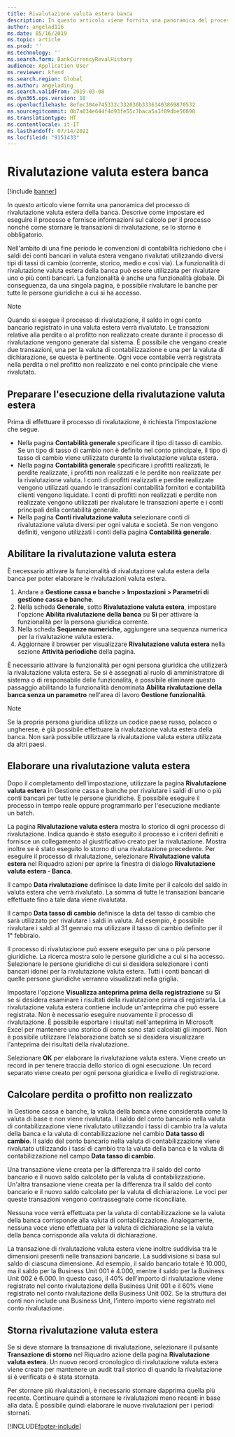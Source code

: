 ```yaml
---
title: Rivalutazione valuta estera banca
description: In questo articolo viene fornita una panoramica del processo di rivalutazione valuta estera della banca. Include informazioni su impostazione, esecuzione del processo, calcolo per il processo e storno delle transazioni di rivalutazione.
author: angelad116
ms.date: 05/16/2019
ms.topic: article
ms.prod: ''
ms.technology: ''
ms.search.form: BankCurrencyRevalHistory
audience: Application User
ms.reviewer: kfend
ms.search.region: Global
ms.author: angelading
ms.search.validFrom: 2019-03-08
ms.dyn365.ops.version: 10
ms.openlocfilehash: 8efec304e745332c332030b33363403869870532
ms.sourcegitcommit: 0b7a034e644f4d93fe55c7baca5a3f89dbe56898
ms.translationtype: HT
ms.contentlocale: it-IT
ms.lasthandoff: 07/14/2022
ms.locfileid: "9151433"
---
```

# <a name="bank-foreign-currency-revaluation"></a>Rivalutazione valuta estera banca

[!include [banner](../includes/banner.md)]


In questo articolo viene fornita una panoramica del processo di rivalutazione valuta estera della banca. Descrive come impostare ed eseguire il processo e fornisce informazioni sul calcolo per il processo nonché come stornare le transazioni di rivalutazione, se lo storno è obbligatorio.

Nell'ambito di una fine periodo le convenzioni di contabilità richiedono che i saldi dei conti bancari in valuta estera vengano rivalutati utilizzando diversi tipi di tassi di cambio (corrente, storico, medio e così via). La funzionalità di rivalutazione valuta estera della banca può essere utilizzata per rivalutare uno o più conti bancari. La funzionalità è anche una funzionalità globale. Di conseguenza, da una singola pagina, è possibile rivalutare le banche per tutte le persone giuridiche a cui si ha accesso.

> [!NOTE]
> Quando si esegue il processo di rivalutazione, il saldo in ogni conto bancario registrato in una valuta estera verrà rivalutato. Le transazioni relative alla perdita o al profitto non realizzato create durante il processo di rivalutazione vengono generate dal sistema. È possibile che vengano create due transazioni, una per la valuta di contabilizzazione e una per la valuta di dichiarazione, se questa è pertinente. Ogni voce contabile verrà registrata nella perdita o nel profitto non realizzato e nel conto principale che viene rivalutato.

## <a name="prepare-to-run-foreign-currency-revaluation"></a>Preparare l'esecuzione della rivalutazione valuta estera

Prima di effettuare il processo di rivalutazione, è richiesta l'impostazione che segue.

- Nella pagina **Contabilità generale** specificare il tipo di tasso di cambio. Se un tipo di tasso di cambio non è definito nel conto principale, il tipo di tasso di cambio viene utilizzato durante la rivalutazione valuta estera.
- Nella pagina **Contabilità generale** specificare i profitti realizzati, le perdite realizzate, i profitti non realizzati e le perdite non realizzate per la rivalutazione valuta. I conti di profitti realizzati e perdite realizzate vengono utilizzati quando le transazioni contabilità fornitori e contabilità clienti vengono liquidate. I conti di profitti non realizzati e perdite non realizzate vengono utilizzati per rivalutare le transazioni aperte e i conti principali della contabilità generale.
- Nella pagina **Conti rivalutazione valuta** selezionare conti di rivalutazione valuta diversi per ogni valuta e società. Se non vengono definiti, vengono utilizzati i conti della pagina **Contabilità generale**.

## <a name="enable-foreign-currency-revaluation"></a>Abilitare la rivalutazione valuta estera

È necessario attivare la funzionalità di rivalutazione valuta estera della banca per poter elaborare le rivalutazioni valuta estera.

1. Andare a **Gestione cassa e banche \> Impostazioni \> Parametri di gestione cassa e banche**.
2. Nella scheda **Generale**, sotto **Rivalutazione valuta estera**, impostare l'opzione **Abilita rivalutazione della banca** su **Sì** per attivare la funzionalità per la persona giuridica corrente. 
3. Nella scheda **Sequenze numeriche**, aggiungere una sequenza numerica per la rivalutazione valuta estera.
4. Aggiornare il browser per visualizzare **Rivalutazione valuta estera** nella sezione **Attività periodiche** della pagina.

È necessario attivare la funzionalità per ogni persona giuridica che utilizzerà la rivalutazione valuta estera. Se si è assegnati al ruolo di amministratore di sistema o di responsabile delle funzionalità, è possibile eliminare questo passaggio abilitando la funzionalità denominata **Abilita rivalutazione della banca senza un parametro** nell'area di lavoro **Gestione funzionalità**.

> [!NOTE]
> Se la propria persona giuridica utilizza un codice paese russo, polacco o ungherese, è già possibile effettuare la rivalutazione valuta estera della banca. Non sarà possibile utilizzare la rivalutazione valuta estera utilizzata da altri paesi.

## <a name="process-foreign-currency-revaluation"></a>Elaborare una rivalutazione valuta estera

Dopo il completamento dell'impostazione, utilizzare la pagina **Rivalutazione valuta estera** in Gestione cassa e banche per rivalutare i saldi di uno o più conti bancari per tutte le persone giuridiche. È possibile eseguire il processo in tempo reale oppure programmarlo per l'esecuzione mediante un batch.

La pagina **Rivalutazione valuta estera** mostra lo storico di ogni processo di rivalutazione. Indica quando è stato eseguito il processo e i criteri definiti e fornisce un collegamento al giustificativo creato per la rivalutazione. Mostra inoltre se è stato eseguito lo storno di una rivalutazione precedente. Per eseguire il processo di rivalutazione, selezionare **Rivalutazione valuta estera** nel Riquadro azioni per aprire la finestra di dialogo **Rivalutazione valuta estera - Banca**.

Il campo **Data rivalutazione** definisce la date limite per il calcolo del saldo in valuta estera che verrà rivalutato. La somma di tutte le transazioni bancarie effettuate fino a tale data viene rivalutata.

Il campo **Data tasso di cambio** definisce la data del tasso di cambio che sarà utilizzato per rivalutare i saldi in valuta. Ad esempio, è possibile rivalutare i saldi al 31 gennaio ma utilizzare il tasso di cambio definito per il 1° febbraio.

Il processo di rivalutazione può essere eseguito per una o più persone giuridiche. La ricerca mostra solo le persone giuridiche a cui si ha accesso. Selezionare le persone giuridiche di cui si desidera selezionare i conti bancari idonei per la rivalutazione valuta estera. Tutti i conti bancari di quelle persone giuridiche verranno visualizzati nella griglia.

Impostare l'opzione **Visualizza anteprima prima della registrazione** su **Sì** se si desidera esaminare i risultati della rivalutazione prima di registrarla. La rivalutazione valuta estera contiene include un'anteprima che può essere registrata. Non è necessario eseguire nuovamente il processo di rivalutazione. È possibile esportare i risultati nell'anteprima in Microsoft Excel per mantenere uno storico di come sono stati calcolati gli importi. Non è possibile utilizzare l'elaborazione batch se si desidera visualizzare l'anteprima dei risultati della rivalutazione.

Selezionare **OK** per elaborare la rivalutazione valuta estera. Viene creato un record in per tenere traccia dello storico di ogni esecuzione. Un record separato viene creato per ogni persona giuridica e livello di registrazione.

## <a name="calculate-unrealized-gainloss"></a>Calcolare perdita o profitto non realizzato

In Gestione cassa e banche, la valuta della banca viene considerata come la valuta di base e non viene rivalutata. Il saldo del conto bancario nella valuta di contabilizzazione viene rivalutato utilizzando i tassi di cambio tra la valuta della banca e la valuta di contabilizzazione nel cambio **Data tasso di cambio**. Il saldo del conto bancario nella valuta di contabilizzazione viene rivalutato utilizzando i tassi di cambio tra la valuta della banca e la valuta di contabilizzazione nel campo **Data tasso di cambio**.

Una transazione viene creata per la differenza tra il saldo del conto bancario e il nuovo saldo calcolato per la valuta di contabilizzazione. Un'altra transazione viene creata per la differenza tra il saldo del conto bancario e il nuovo saldo calcolato per la valuta di dichiarazione. Le voci per queste transazioni vengono contrassegnate come riconciliate. 

Nessuna voce verrà effettuata per la valuta di contabilizzazione se la valuta della banca corrisponde alla valuta di contabilizzazione. Analogamente, nessuna voce viene effettuata per la valuta di dichiarazione se la valuta della banca corrisponde alla valuta di dichiarazione.

La transazione di rivalutazione valuta estera viene inoltre suddivisa tra le dimensioni presenti nelle transazioni bancarie. La suddivisione si basa sul saldo di ciascuna dimensione. Ad esempio, il saldo bancario totale è 10.000, ma il saldo per la Business Unit 001 è 4.000, mentre il saldo per la Business Unit 002 è 6.000. In questo caso, il 40% dell'importo di rivalutazione viene registrato nel conto rivalutazione della Business Unit 001 e il 60% viene registrato nel conto rivalutazione della Business Unit 002. Se la struttura dei conti non include una Business Unit, l'intero importo viene registrato nel conto rivalutazione.

## <a name="reverse-foreign-currency-revaluation"></a>Storna rivalutazione valuta estera

Se si deve stornare la transazione di rivalutazione, selezionare il pulsante **Transazione di storno** nel Riquadro azione della pagina **Rivalutazione valuta estera**. Un nuovo record cronologico di rivalutazione valuta estera viene creato per mantenere un audit trail storico di quando la rivalutazione si è verificata o è stata stornata.

Per stornare più rivalutazioni, è necessario stornare dapprima quella più recente. Continuare quindi a stornare le rivalutazioni meno recenti in base alla data. È possibile quindi elaborare le nuove rivalutazioni per i periodi stornati.


[!INCLUDE[footer-include](../../includes/footer-banner.md)]
